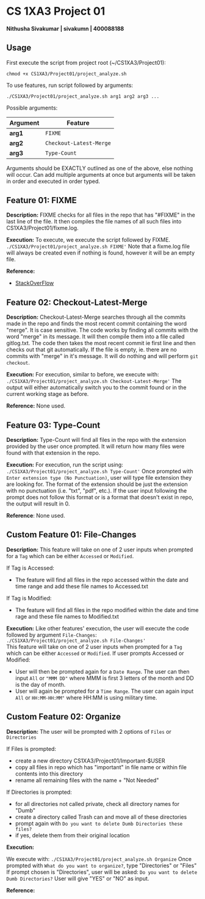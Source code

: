 # CS 1XA3 Project 01 
#### Nithusha Sivakumar | sivakumn | 400088188

## Usage

First execute the script from project root (~/CS1XA3/Project01):

`chmod +x CS1XA3/Project01/project_analyze.sh`

To use features, run script followed by arguments:

`./CS1XA3/Project01/project_analyze.sh arg1 arg2 arg3 ...`

Possible arguments:

| Argument | Feature |
| -------- | ------- |
| **arg1** | `FIXME` |
| **arg2** | `Checkout-Latest-Merge` |
| **arg3** | `Type-Count` |

Arguments should be EXACTLY outlined as one of the above, else nothing will occur. Can add multiple arguments at once but arguments will be taken in order and executed in order typed.

## Feature 01: FIXME

**Description:**
FIXME checks for all files in the repo that has "#FIXME" in the last line of the file. It then compiles the file names of all such files into CS1XA3/Project01/fixme.log.

**Execution:** 
To execute, we execute the script followed by FIXME.
	`./CS1XA3/Project01/project_analyze.sh FIXME'`
Note that a fixme.log file will always be created even if nothing is found, however it will be an empty file.

**Reference:** 
 - [StackOverFlow](https://stackoverflow.com/questions/965053/extract-filename-and-extension-in-bash)

## Feature 02: Checkout-Latest-Merge

**Description:**
Checkout-Latest-Merge searches through all the commits made in the repo and finds the most recent commit containing the word "merge". It is case sensitive. The code works by finding all commits with the word "merge" in its message. It will then compile them into a file called gitlog.txt. The code then takes the most recent commit ie first line and then checks out that git automatically. If the file is empty, ie. there are no commits with "merge" in it's message. It will do nothing and will perform `git checkout`. 

**Execution:**
For execution, similar to before, we execute with:
	`./CS1XA3/Project01/project_analyze.sh Checkout-Latest-Merge'`
The output will either automatically switch you to the commit found or in the current working stage as before.

**Reference:** None used.

## Feature 03: Type-Count

**Description:**
Type-Count will find all files in the repo with the extension provided by the user once prompted. It will return how many files were found with that extension in the repo.

**Execution:**
For execution, run the script using:
	`./CS1XA3/Project01/project_analyze.sh Type-Count'`
Once prompted with `Enter extension type (No Punctuation)`, user will type file extension they are looking for. The format of the extension should be just the extension with no punctuation (i.e. "txt", "pdf", etc.). If the user input following the prompt does not follow this format or is a format that doesn't exist in repo, the output will result in 0.

**Reference**: None used.

## Custom Feature 01: File-Changes

**Description:** 
This feature will take on one of 2 user inputs when prompted for a `Tag` which can be either `Accessed` or `Modified`.

If Tag is Accessed:
- The feature will find all files in the repo accessed within the date and time range and add these file names to Accessed.txt

If Tag is Modified:
- The feature will find all files in the repo modified within the date and time rage and these file names to Modified.txt

**Execution:** 
Like other features' execution, the user will execute the code followed by argument `File-Changes`:
	`./CS1XA3/Project01/project_analyze.sh File-Changes'`  
This feature will take on one of 2 user inputs when prompted for a `Tag` which can be either `Accessed` or `Modified`.                                                                  If user prompts Accessed or Modified:                                                                                                                                                  
 - User will then be prompted again for a `Date Range`. The user can then input `All` or `"MMM DD"` where MMM is first 3 letters of the month and DD is the day of month.               
 - User will again be prompted for a `Time Range`. The user can again input `All` or `HH:MM-HH:MM"` where HH:MM is using military time. 

## Custom Feature 02: Organize

**Description:**
The user will be prompted with 2 options of `Files` or `Directories`

If Files is prompted:
 - create a new directory CS1XA3/Project01/Important-$USER
 - copy all files in repo which has "important" in file name or within file contents into this directory
 - rename all remaining files with the name + "Not Needed"

If Directories is prompted:
 - for all directories not called private, check all directory names for "Dumb" 
 - create a directory called Trash can and move all of these directories
 - prompt again with `Do you want to delete Dumb Directories these files?`
 - if yes, delete them from their original location

**Execution:**

We execute with:
	`./CS1XA3/Project01/project_analyze.sh Organize`
Once prompted with `What do you want to organize?`, type "Directories" or "Files"
If prompt chosen is "Directories", user will be asked:
 `Do you want to delete Dumb Directories?`
User will give "YES" or "NO" as input. 

**Reference:**	
